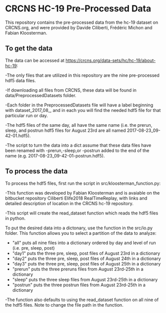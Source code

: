 
# CRCNS HC-19 Pre-Processed Data

This repository contains the pre-processed data from the hc-19 dataset on CRCNS.org, and were provided by Davide Ciliberti, Frédéric Michon and Fabian Kloosterman.

## To get the data

The data can be accessed at https://crcns.org/data-sets/hc/hc-19/about-hc-19:

-The only files that are utilized in this repository are the nine pre-processed hdf5 data files.

-If downloading all files from CRCNS, these data will be found in data/PreprocessedDatasets folder.

-Each folder in the PreprocessedDatasets file will have a label beginning with dataset_2017_08_, and in each you will find the needed hdf5 file for that particular run or day.

-The hdf5 files of the same day, all have the same name (i.e. the prerun, sleep, and postrun hdf5 files for August 23rd are all named 2017-08-23_09-42-01.hdf5).

-The script to turn the data into a dict assume that these data files have been renamed with -prerun,-sleep,or -postrun added to the end of the name (e.g. 2017-08-23_09-42-01-postrun.hdf5).


## To process the data

To process the hdf5 files, first run the script in src/kloosterman_function.py:

-This function was developed by Fabian Kloosterman and is avaiable on the bitbucket repository Ciliberti Elife2018 RealTimeReplay,
 with links and detailed description of location in the CRCNS hc-19 repository.
 
-This script will create the read_dataset function which reads the hdf5 files in python.

To put the desired data into a dictonary, use the function in the src/io.py folder. This function allows you to select a partition of the data to analyze:

- "all" puts all nine files into a dictionary ordered by day and level of run (i.e. pre, sleep, post)
- "day1" puts the three pre, sleep, post files of August 23rd in a dictionary
- "day2" puts the three pre, sleep, post files of August 24th in a dictionary
- "day3" puts the three pre, sleep, post files of August 25th in a dictionary
- "prerun" puts the three preruns files from August 23rd-25th in a dictionary
- "sleep" puts the three sleep files from August 23rd-25th in a dictionary
- "postrun" puts the three postrun files from August 23rd-25th in a dictionary

-The function also defaults to using the read_dataset function on all nine of the hdf5 files. Note to change the file path in the function.

